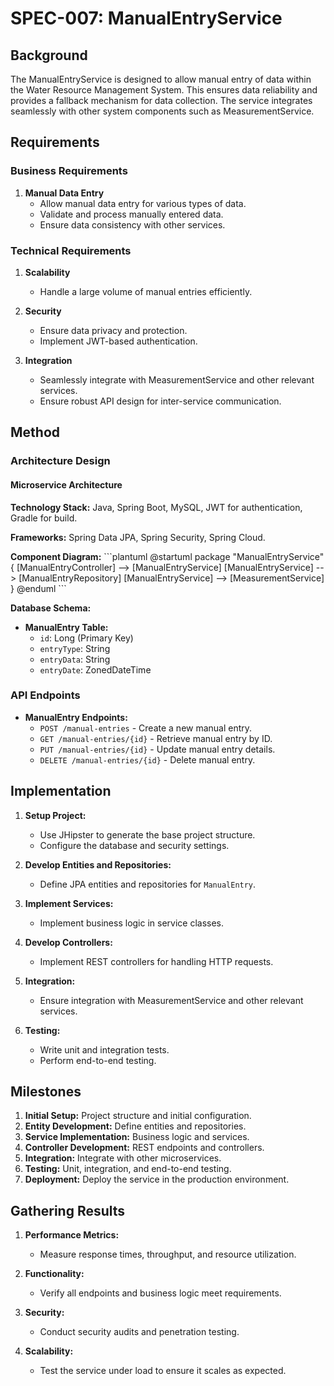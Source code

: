 # SPEC-007: ManualEntryService

## Background

The ManualEntryService is designed to allow manual entry of data within the Water Resource Management System. This ensures data reliability and provides a fallback mechanism for data collection. The service integrates seamlessly with other system components such as MeasurementService.

## Requirements

### Business Requirements

1. **Manual Data Entry**
   - Allow manual data entry for various types of data.
   - Validate and process manually entered data.
   - Ensure data consistency with other services.

### Technical Requirements

1. **Scalability**

   - Handle a large volume of manual entries efficiently.

2. **Security**

   - Ensure data privacy and protection.
   - Implement JWT-based authentication.

3. **Integration**
   - Seamlessly integrate with MeasurementService and other relevant services.
   - Ensure robust API design for inter-service communication.

## Method

### Architecture Design

#### Microservice Architecture

**Technology Stack:** Java, Spring Boot, MySQL, JWT for authentication, Gradle for build.

**Frameworks:** Spring Data JPA, Spring Security, Spring Cloud.

**Component Diagram:**
\```plantuml
@startuml
package "ManualEntryService" {
[ManualEntryController] --> [ManualEntryService]
[ManualEntryService] --> [ManualEntryRepository]
[ManualEntryService] --> [MeasurementService]
}
@enduml
\```

**Database Schema:**

- **ManualEntry Table:**
  - `id`: Long (Primary Key)
  - `entryType`: String
  - `entryData`: String
  - `entryDate`: ZonedDateTime

### API Endpoints

- **ManualEntry Endpoints:**
  - `POST /manual-entries` - Create a new manual entry.
  - `GET /manual-entries/{id}` - Retrieve manual entry by ID.
  - `PUT /manual-entries/{id}` - Update manual entry details.
  - `DELETE /manual-entries/{id}` - Delete manual entry.

## Implementation

1. **Setup Project:**

   - Use JHipster to generate the base project structure.
   - Configure the database and security settings.

2. **Develop Entities and Repositories:**

   - Define JPA entities and repositories for `ManualEntry`.

3. **Implement Services:**

   - Implement business logic in service classes.

4. **Develop Controllers:**

   - Implement REST controllers for handling HTTP requests.

5. **Integration:**

   - Ensure integration with MeasurementService and other relevant services.

6. **Testing:**
   - Write unit and integration tests.
   - Perform end-to-end testing.

## Milestones

1. **Initial Setup:** Project structure and initial configuration.
2. **Entity Development:** Define entities and repositories.
3. **Service Implementation:** Business logic and services.
4. **Controller Development:** REST endpoints and controllers.
5. **Integration:** Integrate with other microservices.
6. **Testing:** Unit, integration, and end-to-end testing.
7. **Deployment:** Deploy the service in the production environment.

## Gathering Results

1. **Performance Metrics:**
   - Measure response times, throughput, and resource utilization.
2. **Functionality:**

   - Verify all endpoints and business logic meet requirements.

3. **Security:**

   - Conduct security audits and penetration testing.

4. **Scalability:**
   - Test the service under load to ensure it scales as expected.
